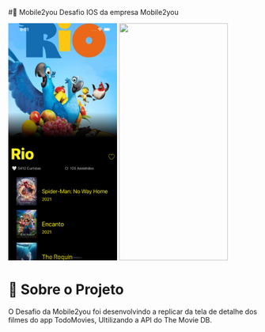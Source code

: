  
 #📲  Mobile2you
 Desafio IOS da empresa Mobile2you
 
 
 
 <div aling="center">
  <img height="480em" width="220em" src="https://github.com/let-pedro/Assests/blob/main/mobile2you/case1.png"/>  
  <img height="480em" width="220em" src="https://github.com/let-pedro/Assests/blob/main/mobile2you/case2.mov"/>
</div>
 
 


# 🔖 Sobre o Projeto


O Desafio da Mobile2you foi desenvolvindo a replicar da tela de detalhe dos filmes do app TodoMovies, Ultilizando a API do The Movie DB.


